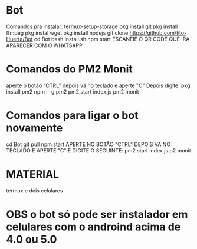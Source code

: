 # Bot

Comandos pra instalar:
termux-setup-storage
pkg install git
pkg install ffmpeg
pkg instal wget
pkg install nodejs
git clone https://github.com/tito-Huerta/Bot
cd Bot
bash install.sh
npm start
ESCANEIE O QR CODE QUE IRA APARECER COM O WHATSAPP 
# Comandos do PM2 Monit
aperte o botão "CTRL" depois vá no teclado e aperte "C" Depois digite:
pkg install pm2
npm i -g pm2
pm2 start index.js
pm2 monit
# Comandos para ligar o bot novamente
cd Bot
git pull 
npm start
APERTE NO BOTÂO "CTRL" DEPOIS VA NO TECLADO E APERTE "C" E DIGITE O SEGUINTE:
pm2 start index.js
p2 monit
# MATERIAL
termux e dois celulares 
# OBS o bot só pode ser instalador em celulares com o androind acima de 4.0 ou 5.0
